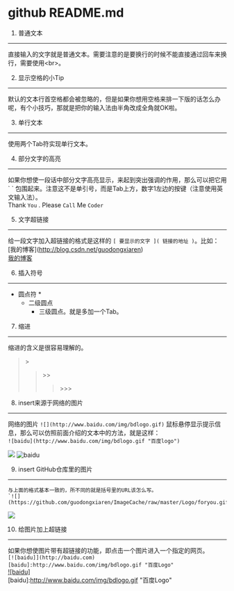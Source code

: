 github README.md 
=========================

1. 普通文本
-------------------
直接输入的文字就是普通文本。需要注意的是要换行的时候不能直接通过回车来换行，需要使用\<br>。<br>

2. 显示空格的小Tip
-------------------
默认的文本行首空格都会被忽略的，但是如果你想用空格来排一下版的话怎么办呢，有个小技巧，那就是把你的输入法由半角改成全角就OK啦。<br>

3. 单行文本
-------------------
使用两个Tab符实现单行文本。

4. 部分文字的高亮
-------------------
如果你想使一段话中部分文字高亮显示，来起到突出强调的作用，那么可以把它用 \`  \` 包围起来。注意这不是单引号，而是Tab上方，数字1左边的按键（注意使用英文输入法）。<br>
Thank `You` . Please `Call` Me `Coder`

5. 文字超链接
-------------------
给一段文字加入超链接的格式是这样的 `[ 要显示的文字 ]( 链接的地址 )`。比如：<br>
	\[我的博客](http://blog.csdn.net/guodongxiaren) <br>
[我的博客](http://blog.csdn.net/guodongxiaren)  

6. 插入符号
-------------------
* 圆点符 \*
	* 二级圆点
		* 三级圆点。就是多加一个Tab。

7. 缩进
-------------------
缩进的含义是很容易理解的。
>\>
>>\>>
>>>\>>>

8. insert来源于网络的图片
-------------------
网络的图片
	`![](http://www.baidu.com/img/bdlogo.gif)`
鼠标悬停显示提示信息，那么可以仿照前面介绍的文本中的方法，就是这样： <br>
    	`![baidu](http://www.baidu.com/img/bdlogo.gif "百度logo")` 

![](http://www.baidu.com/img/bdlogo.gif) 
![baidu](http://www.baidu.com/img/bdlogo.gif "百度logo") 

9. insert GitHub仓库里的图片
-------------------
	与上面的格式基本一致的，所不同的就是括号里的URL该怎么写。
	`![](https://github.com/guodongxiaren/ImageCache/raw/master/Logo/foryou.gif)` 
![](https://github.com/guodongxiaren/ImageCache/raw/master/Logo/foryou.gif) 

10. 给图片加上超链接
-------------------
如果你想使图片带有超链接的功能，即点击一个图片进入一个指定的网页。 <br>
	`[![baidu]](http://baidu.com)` <br>
	`[baidu]:http://www.baidu.com/img/bdlogo.gif "百度Logo"` <br>
[![baidu]](http://baidu.com)  
[baidu]:http://www.baidu.com/img/bdlogo.gif "百度Logo"
